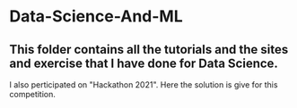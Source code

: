 # Data-Science-And-ML

## This folder contains all the tutorials and the sites and exercise that I have done for Data Science.

I also perticipated on "Hackathon 2021". Here the solution is give for this competition.
